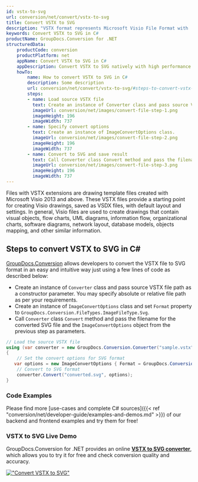 ```yaml
---
id: vstx-to-svg
url: conversion/net/convert/vstx-to-svg
title: Convert VSTX to SVG
description: "VSTX format represents Microsoft Visio File Format with .vstx extension. Learn how to convert VSTX to SVG file programmatically in C# language using GroupDocs.Conversion for .NET library."
keywords: Convert VSTX to SVG in C#
productName: GroupDocs.Conversion for .NET
structuredData:
    productCode: conversion
    productPlatform: net
    appName: Convert VSTX to SVG in C#
    appDescription: Convert VSTX to SVG natively with high performance using C# language and server side GroupDocs.Conversion for .NET APIs, without the use of any software like Microsoft or Open Office.
    howTo:
        name: How to convert VSTX to SVG in C# 
        description: Some description
        url: conversion/net/convert/vstx-to-svg/#steps-to-convert-vstx-to-svg-in-c
        steps:
        - name: Load source VSTX file 
          text: Create an instance of Converter class and pass source VSTX file path as a constructor parameter. You may specify absolute or relative file path as per your requirements. 
          imageUrl: conversion/net/images/convert-file-step-1.png
          imageHeight: 196
          imageWidth: 737
        - name: Specify convert options 
          text: Create an instance of ImageConvertOptions class.
          imageUrl: conversion/net/images/convert-file-step-2.png
          imageHeight: 196
          imageWidth: 737
        - name: Convert to SVG and save result 
          text: Call Converter class Convert method and pass the filename for the converted HTML file and the ImageConvertOptions object from the previous step as parameters.
          imageUrl: conversion/net/images/convert-file-step-3.png
          imageHeight: 196
          imageWidth: 737
---
```


Files with VSTX extensions are drawing template files created with Microsoft Visio 2013 and above. These VSTX files provide a starting point for creating Visio drawings, saved as VSDX files, with default layout and settings. In general, Visio files are used to create drawings that contain visual objects, flow charts, UML diagrams, information flow, organizational charts, software diagrams, network layout, database models, objects mapping, and other similar information.

## Steps to convert VSTX to SVG in C#

[GroupDocs.Conversion](https://products.groupdocs.com/conversion/net) allows developers to convert the VSTX file to SVG format in an easy and intuitive way just using a few lines of code as described below:

* Create an instance of `Converter` class and pass source VSTX file path as a constructor parameter. You may specify absolute or relative file path as per your requirements. 
* Create an instance of `ImageConvertOptions` class and set `Format` property to `GroupDocs.Conversion.FileTypes.ImageFileType.Svg`.
* Call `Converter` class `Convert` method and pass the filename for the converted SVG file and the `ImageConvertOptions` object from the previous step as parameters.

```csharp
// Load the source VSTX file
using (var converter = new GroupDocs.Conversion.Converter("sample.vstx"))
{
    // Set the convert options for SVG format
   var options = new ImageConvertOptions { Format = GroupDocs.Conversion.FileTypes.ImageFileType.Svg };
    // Convert to SVG format
    converter.Convert("converted.svg", options);
}
```

### Code Examples

Please find more [use-cases and complete C# sources]({{< ref "conversion/net/developer-guide/examples-and-demos.md" >}}) of our backend and frontend examples and try them for free!

### VSTX to SVG Live Demo

GroupDocs.Conversion for .NET provides an online [**VSTX to SVG converter**](https://products.groupdocs.app/conversion/vstx-to-svg), which allows you to try it for free and check conversion quality and accuracy.

[!["Convert VSTX to SVG"](conversion/net/images/convert-to-svg/convert-vstx-to-svg.png)](https://products.groupdocs.app/conversion/vstx-to-svg)